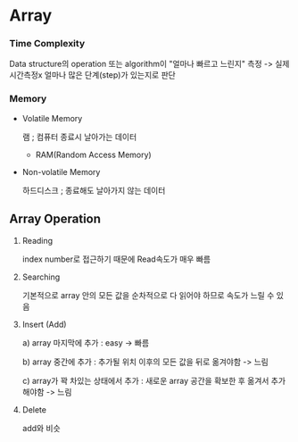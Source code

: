 # Array

### Time Complexity

Data structure의 operation 또는 algorithm이 "얼마나 빠르고 느린지" 측정
-> 실제 시간측정x 얼마나 많은 단계(step)가 있는지로 판단

### Memory

- Volatile Memory

  램 ; 컴퓨터 종료시 날아가는 데이터

  - RAM(Random Access Memory)

- Non-volatile Memory

  하드디스크 ; 종료해도 날아가지 않는 데이터

## Array Operation

1. Reading

   index number로 접근하기 때문에 Read속도가 매우 빠름

2. Searching

   기본적으로 array 안의 모든 값을 순차적으로 다 읽어야 하므로 속도가 느릴 수 있음

3. Insert (Add)

   a) array 마지막에 추가 : easy -> 빠름

   b) array 중간에 추가 : 추가될 위치 이후의 모든 값을 뒤로 옮겨야함 -> 느림

   c) array가 꽉 차있는 상태에서 추가 : 새로운 array 공간을 확보한 후 옮겨서 추가해야함 -> 느림

4. Delete

   add와 비슷
